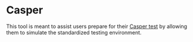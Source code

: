 # Casper

This tool is meant to assist users prepare for their [Casper test](https://takealtus.com/casper/) by allowing them to simulate the standardized testing environment.